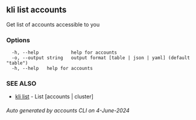 ## kli list accounts

Get list of accounts accessible to you



### Options

```
  -h, --help            help for accounts
  -o, --output string   output format [table | json | yaml] (default "table")
  -h, --help   help for accounts
```

### SEE ALSO

* [kli list](kli_list.md)  - List [accounts | cluster]

###### Auto generated by accounts CLI on 4-June-2024
